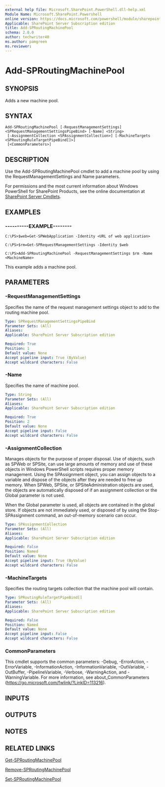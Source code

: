 ```yaml
---
external help file: Microsoft.SharePoint.PowerShell.dll-help.xml
Module Name: Microsoft.SharePoint.Powershell
online version: https://docs.microsoft.com/powershell/module/sharepoint-server/add-sproutingmachinepool
Applicable: SharePoint Server Subscription edition
title: Add-SPRoutingMachinePool
schema: 2.0.0
author: techwriter40
ms.author: pamgreen
ms.reviewer:
---
```


# Add-SPRoutingMachinePool

## SYNOPSIS

Adds a new machine pool.



## SYNTAX

```
Add-SPRoutingMachinePool [-RequestManagementSettings] <SPRequestManagementSettingsPipeBind> [-Name] <String>
 [-AssignmentCollection <SPAssignmentCollection>] [-MachineTargets <SPRoutingRuleTargetPipeBind[]>]
 [<CommonParameters>]
```

## DESCRIPTION
Use the Add-SPRoutingMachinePool cmdlet to add a machine pool by using the RequestManagementSettings and Name parameters.

For permissions and the most current information about Windows PowerShell for SharePoint Products, see the online documentation at [SharePoint Server Cmdlets](https://docs.microsoft.com/powershell/sharepoint/sharepoint-server/sharepoint-server-cmdlets).

## EXAMPLES

### ----------EXAMPLE-------- 
```
C:\PS>$web=Get-SPWebApplication -Identity <URL of web application>

C:\PS>$rm=Get-SPRequestManagementSettings -Identity $web

C:\PS>Add-SPRoutingMachinePool -RequestManagementSettings $rm -Name <MachineName>
```

This example adds a machine pool.

## PARAMETERS

### -RequestManagementSettings
Specifies the name of the request management settings object to add to the routing machine pool.

```yaml
Type: SPRequestManagementSettingsPipeBind
Parameter Sets: (All)
Aliases: 
Applicable: SharePoint Server Subscription edition

Required: True
Position: 1
Default value: None
Accept pipeline input: True (ByValue)
Accept wildcard characters: False
```

### -Name
Specifies the name of machine pool.

```yaml
Type: String
Parameter Sets: (All)
Aliases: 
Applicable: SharePoint Server Subscription edition

Required: True
Position: 2
Default value: None
Accept pipeline input: False
Accept wildcard characters: False
```

### -AssignmentCollection
Manages objects for the purpose of proper disposal.
Use of objects, such as SPWeb or SPSite, can use large amounts of memory and use of these objects in Windows PowerShell scripts requires proper memory management.
Using the SPAssignment object, you can assign objects to a variable and dispose of the objects after they are needed to free up memory.
When SPWeb, SPSite, or SPSiteAdministration objects are used, the objects are automatically disposed of if an assignment collection or the Global parameter is not used.

When the Global parameter is used, all objects are contained in the global store.
If objects are not immediately used, or disposed of by using the Stop-SPAssignment command, an out-of-memory scenario can occur.

```yaml
Type: SPAssignmentCollection
Parameter Sets: (All)
Aliases: 
Applicable: SharePoint Server Subscription edition

Required: False
Position: Named
Default value: None
Accept pipeline input: True (ByValue)
Accept wildcard characters: False
```

### -MachineTargets
Specifies the routing targets collection that the machine pool will contain.

```yaml
Type: SPRoutingRuleTargetPipeBind[]
Parameter Sets: (All)
Aliases: 
Applicable: SharePoint Server Subscription edition

Required: False
Position: Named
Default value: None
Accept pipeline input: False
Accept wildcard characters: False
```

### CommonParameters
This cmdlet supports the common parameters: -Debug, -ErrorAction, -ErrorVariable, -InformationAction, -InformationVariable, -OutVariable, -OutBuffer, -PipelineVariable, -Verbose, -WarningAction, and -WarningVariable. For more information, see about_CommonParameters (https://go.microsoft.com/fwlink/?LinkID=113216).

## INPUTS

## OUTPUTS

## NOTES

## RELATED LINKS

[Get-SPRoutingMachinePool](Get-SPRoutingMachinePool.md)

[Remove-SPRoutingMachinePool](Remove-SPRoutingMachinePool.md)

[Set-SPRoutingMachinePool](Set-SPRoutingMachinePool.md)

